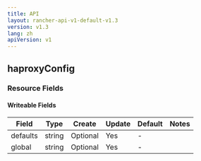 ```yaml
---
title: API
layout: rancher-api-v1-default-v1.3
version: v1.3
lang: zh
apiVersion: v1
---
```


## haproxyConfig



### Resource Fields

#### Writeable Fields

Field | Type | Create | Update | Default | Notes
---|---|---|---|---|---
defaults | string | Optional | Yes | - | 
global | string | Optional | Yes | - | 



<br>
